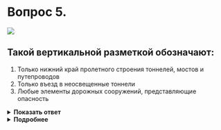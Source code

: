 # Вопрос 5.

![](https://s.drom.ru/i24227/pdd/tickets/2016/1542608904.jpg)

## Такой вертикальной разметкой обозначают:

1. Только нижний край пролетного строения тоннелей, мостов и путепроводов
2. Только въезд в неосвещенные тоннели
3. Любые элементы дорожных сооружений, представляющие опасность

<details>
<summary><b>Показать ответ</b></summary>
Правильный ответ: 1
</details>
<details>
<summary><b>Подробнее</b></summary>
Вертикальной разметкой 2.2 обозначается нижний край пролётного строения тоннелей, мостов и путепроводов.
(«Вертикальная разметка»)
</details>